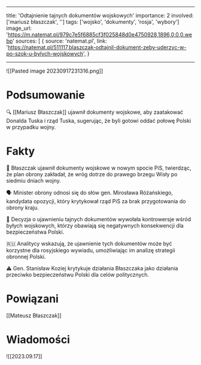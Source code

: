 
---
title: 'Odtajnienie tajnych dokumentów wojskowych'
importance: 2
involved: ['mariusz błaszczak', '']
tags: ['wojsko', 'dokumenty', 'rosja', 'wybory']
image_url: 'https://m.natemat.pl/979c7e5f6885cf3f025848d0e4750928,1896,0,0,0.webp'
sources: [
    {
        source: 'natemat.pl',
        link: 'https://natemat.pl/511117,blaszczak-odtajnil-dokument-zeby-uderzyc-w-po-szok-u-bylych-wojskowych',
    }

---

![[Pasted image 20230917231316.png]]
# Podsumowanie
🔍 [[Mariusz Błaszczak]] ujawnił dokumenty wojskowe, aby zaatakować Donalda Tuska i rząd Tuska, sugerując, że byli gotowi oddać połowę Polski w przypadku wojny.

# Fakty
📄 Błaszczak ujawnił dokumenty wojskowe w nowym spocie PiS, twierdząc, że plan obrony zakładał, że wróg dotrze do prawego brzegu Wisły po siedmiu dniach wojny.

🗣️ Minister obrony odnosi się do słów gen. Mirosława Różańskiego, kandydata opozycji, który krytykował rząd PiS za brak przygotowania do obrony kraju.

🧐 Decyzja o ujawnieniu tajnych dokumentów wywołała kontrowersje wśród byłych wojskowych, którzy obawiają się negatywnych konsekwencji dla bezpieczeństwa Polski.

🇷🇺 Analitycy wskazują, że ujawnienie tych dokumentów może być korzystne dla rosyjskiego wywiadu, umożliwiając im analizę strategii obronnej Polski.

⚠️ Gen. Stanisław Koziej krytykuje działania Błaszczaka jako działania przeciwko bezpieczeństwu Polski dla celów politycznych.

# Powiązani
[[Mateusz Błaszczak]]


# Wiadomości
![[2023.09.17]]